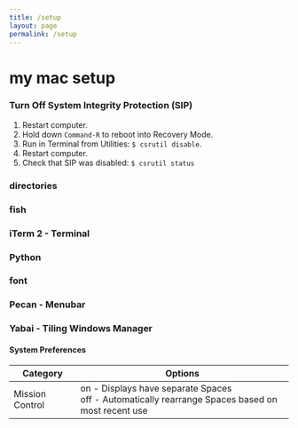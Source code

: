 ```yaml
---
title: /setup
layout: page
permalink: /setup
---
```


# my mac setup

### Turn Off System Integrity Protection (SIP)
1. Restart computer.
2. Hold down `Command-R` to reboot into Recovery Mode.
3. Run in Terminal from Utilities: `$ csrutil disable`.
5. Restart computer.
6. Check that SIP was disabled: `$ csrutil status`

### directories

### fish

### iTerm 2 - Terminal

### Python

### font

### Pecan - Menubar

### Yabai - Tiling Windows Manager

#### System Preferences
| Category | Options |
| -------- | ------- |
| Mission Control  | on - Displays have separate Spaces </br> off - Automatically rearrange Spaces based on most recent use |
